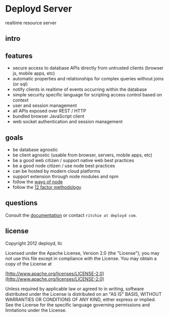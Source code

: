 # Deployd Server

realtime resource server

## intro


## features

 - secure access to database APIs directly from untrusted clients (browser js, mobile apps, etc)
 - automatic properties and relationships for complex queries without joins (or sql)
 - notify clients in realtime of events occurring within the database
 - simple security specific language for scripting access control based on context
 - user and session management
 - all APIs exposed over REST / HTTP
 - bundled browser JavaScript client
 - web socket authentication and session management

## goals

 - be database agnostic
 - be client agnostic (usable from browser, servers, mobile apps, etc)
 - be a good web citizen / support native web best practices
 - be a good node citizen / use node best practices
 - can be hosted by modern cloud platforms
 - support extension through node modules and npm
 - follow the [ways of node](http://www.mikealrogers.com/posts/the-way-of-node.html)
 - follow the [12 factor methodology](http://www.12factor.net/)

## questions

Consult the [documentation](http://deployd.github.com/deployd) or contact `ritchie at deployd com`.

## license

Copyright 2012 deployd, llc

Licensed under the Apache License, Version 2.0 (the "License");
you may not use this file except in compliance with the License.
You may obtain a copy of the License at

[http://www.apache.org/licenses/LICENSE-2.0](http://www.apache.org/licenses/LICENSE-2.0)

Unless required by applicable law or agreed to in writing, software
distributed under the License is distributed on an "AS IS" BASIS,
WITHOUT WARRANTIES OR CONDITIONS OF ANY KIND, either express or implied.
See the License for the specific language governing permissions and
limitations under the License.
